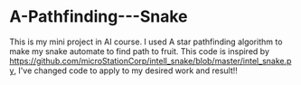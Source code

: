 # A-Pathfinding---Snake

This is my mini project in AI course. I used A star pathfinding algorithm to make my snake automate to find path to fruit. This code is inspired by https://github.com/microStationCorp/intell_snake/blob/master/intel_snake.py, I've changed code to apply to my desired work and result!!
